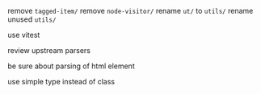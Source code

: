 remove `tagged-item/`
remove `node-visitor/`
rename `ut/` to `utils/`
rename unused `utils/`

use vitest

review upstream parsers

be sure about parsing of html element

use simple type instead of class
